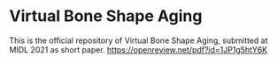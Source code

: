 # Virtual Bone Shape Aging
This is the official repository of Virtual Bone Shape Aging, submitted at MIDL 2021 as short paper.
https://openreview.net/pdf?id=1JP1g5htY6K

